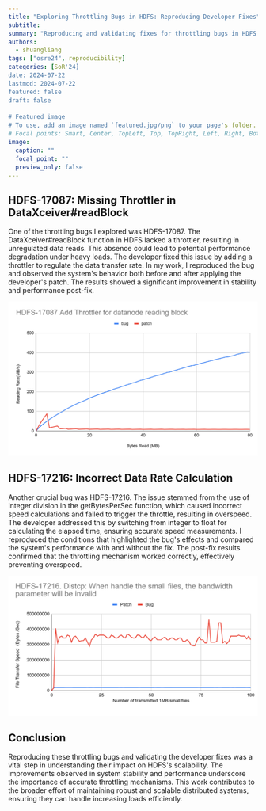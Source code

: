 ```yaml
---
title: "Exploring Throttling Bugs in HDFS: Reproducing Developer Fixes"
subtitle: 
summary: "Reproducing and validating fixes for throttling bugs in HDFS improved system stability and performance."
authors: 
  - shuangliang
tags: ["osre24", reproducibility]
categories: [SoR'24]
date: 2024-07-22
lastmod: 2024-07-22
featured: false
draft: false

# Featured image
# To use, add an image named `featured.jpg/png` to your page's folder.
# Focal points: Smart, Center, TopLeft, Top, TopRight, Left, Right, BottomLeft, Bottom, BottomRight.
image:
  caption: ""
  focal_point: ""
  preview_only: false
---
```


## HDFS-17087: Missing Throttler in DataXceiver#readBlock

One of the throttling bugs I explored was HDFS-17087. The DataXceiver#readBlock function in HDFS lacked a throttler, resulting in unregulated data reads. This absence could lead to potential performance degradation under heavy loads. The developer fixed this issue by adding a throttler to regulate the data transfer rate. In my work, I reproduced the bug and observed the system's behavior both before and after applying the developer's patch. The results showed a significant improvement in stability and performance post-fix.

![Figure 1](./Figure1.png)


## HDFS-17216: Incorrect Data Rate Calculation

Another crucial bug was HDFS-17216. The issue stemmed from the use of integer division in the getBytesPerSec function, which caused incorrect speed calculations and failed to trigger the throttle, resulting in overspeed. The developer addressed this by switching from integer to float for calculating the elapsed time, ensuring accurate speed measurements. I reproduced the conditions that highlighted the bug's effects and compared the system's performance with and without the fix. The post-fix results confirmed that the throttling mechanism worked correctly, effectively preventing overspeed.

![Figure 2](./Figure2.png)

## Conclusion

Reproducing these throttling bugs and validating the developer fixes was a vital step in understanding their impact on HDFS's scalability. The improvements observed in system stability and performance underscore the importance of accurate throttling mechanisms. This work contributes to the broader effort of maintaining robust and scalable distributed systems, ensuring they can handle increasing loads efficiently.